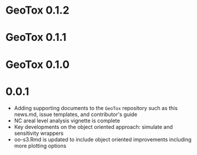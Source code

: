 # GeoTox 0.1.2

# GeoTox 0.1.1

# GeoTox 0.1.0

# 0.0.1
- Adding supporting documents to the `GeoTox` repository such as this news.md, issue templates, and contributor's guide
- NC areal level analysis vignette is complete
- Key developments on the object oriented approach: simulate and sensitivity wrappers
- oo-s3.Rmd is updated to include object oriented improvements including more plotting options 

